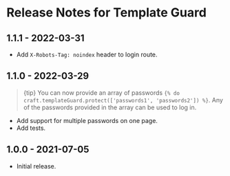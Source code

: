 # Release Notes for Template Guard

## 1.1.1 - 2022-03-31
- Add `X-Robots-Tag: noindex` header to login route.

## 1.1.0 - 2022-03-29
> {tip} You can now provide an array of passwords `{% do craft.templateGuard.protect(['passwords1', 'passwords2']) %}`. Any of the passwords provided in the array can be used to log in.

- Add support for multiple passwords on one page.
- Add tests.

## 1.0.0 - 2021-07-05
- Initial release.
